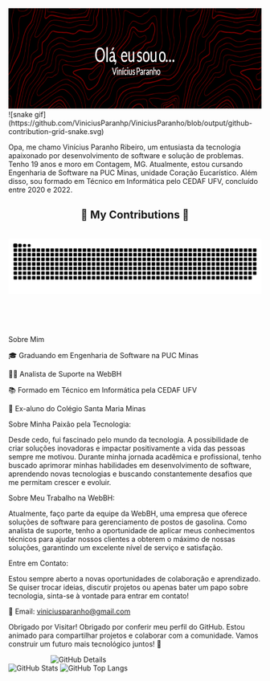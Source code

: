 </td>
<img src="https://github.com/ViniciusParanho/ViniciusParanho/blob/main/github-header-image%20(3).png" width="1080px" height="200px"/></a>
![snake gif](https://github.com/ViniciusParanhp/ViniciusParanho/blob/output/github-contribution-grid-snake.svg)




Opa, me chamo Vinícius Paranho Ribeiro, um entusiasta da tecnologia apaixonado por desenvolvimento de software e solução de problemas. Tenho 19 anos e moro em Contagem, MG. Atualmente, estou cursando Engenharia de Software na PUC Minas, unidade Coração Eucarístico. Além disso, sou formado em Técnico em Informática pelo CEDAF UFV, concluído entre 2020 e 2022.

<div align="center">
  <h2>🐍 My Contributions 🐍</h2>
  <br>
  <img alt="snake eating my contributions" src="https://raw.githubusercontent.com/salesp07/salesp07/output/github-contribution-grid-snake.svg" />
  
  <br/><br/><br/>
</div>

Sobre Mim

🎓 Graduando em Engenharia de Software na PUC Minas

👨‍💻 Analista de Suporte na WebBH

📚 Formado em Técnico em Informática pela CEDAF UFV

🏫 Ex-aluno do Colégio Santa Maria Minas


Sobre Minha Paixão pela Tecnologia:

Desde cedo, fui fascinado pelo mundo da tecnologia. A possibilidade de criar soluções inovadoras e impactar positivamente a vida das pessoas sempre me motivou. Durante minha jornada acadêmica e profissional, tenho buscado aprimorar minhas habilidades em desenvolvimento de software, aprendendo novas tecnologias e buscando constantemente desafios que me permitam crescer e evoluir.

Sobre Meu Trabalho na WebBH:

Atualmente, faço parte da equipe da WebBH, uma empresa que oferece soluções de software para gerenciamento de postos de gasolina. Como analista de suporte, tenho a oportunidade de aplicar meus conhecimentos técnicos para ajudar nossos clientes a obterem o máximo de nossas soluções, garantindo um excelente nível de serviço e satisfação.

Entre em Contato:

Estou sempre aberto a novas oportunidades de colaboração e aprendizado. Se quiser trocar ideias, discutir projetos ou apenas bater um papo sobre tecnologia, sinta-se à vontade para entrar em contato!

📧 Email: viniciusparanho@gmail.com

Obrigado por Visitar!
Obrigado por conferir meu perfil do GitHub. Estou animado para compartilhar projetos e colaborar com a comunidade. Vamos construir um futuro mais tecnológico juntos! 🚀





<img align="right" alt="GitHub Details" width="420px" src="http://github-profile-summary-cards.vercel.app/api/cards/profile-details?username=ViniciusParanho&theme=github_dark"/>
<!--- <img alt="GitHub Commits" width="200px" src="http://github-profile-summary-cards.vercel.app/api/cards/productive-time?username=ViniciusParanho&theme=github_dark"/> -->
<img alt="GitHub Stats" width="200px" src="http://github-profile-summary-cards.vercel.app/api/cards/stats?username=ViniciusParanho&theme=github_dark"/>
<img alt="GitHub Top Langs" width="200px" src="http://github-profile-summary-cards.vercel.app/api/cards/repos-per-language?username=ViniciusParanho&theme=github_dark"/>
</div>

